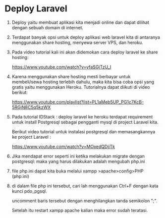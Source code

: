 # Deploy Laravel

1. Deploy yaitu membuat aplikasi kita menjadi online dan dapat dilihat dengan sebuah domain di internet.

2. Terdapat banyak opsi untuk deploy aplikasi web laravel kita di antaranya menggunakan share hosting, menyewa server VPS, dan heroku.

3. Pada video tutorial kali ini akan didemokan cara deploy laravel ke share hosting: 

    https://www.youtube.com/watch?v=yfaSGjTzU_I

4. Karena  menggunakan share hosting mesti berbayar untuk membeli/sewa hosting terlebih dahulu, maka kita bisa coba opsi yang gratis yaitu menggunakan Heroku. Tutorialnya dapat diikuti di video berikut: 

    https://www.youtube.com/playlist?list=PL1aMeb5UP_PG1c7KcB-5RGjN8C5q5kzWX

5. Pada tutorial IDStack : deploy laravel ke heroku  terdapat requirement untuk install Postgresql sebagai pengganti mysql di project Laravel kita. 

    Berikut video tutorial untuk instalasi postgresql dan memasangkannya ke project Laravel : 

    https://www.youtube.com/watch?v=MOxedQDjjTk

6. Jika mendapat error seperti ini ketika melakukan migrate dengan postgresql: 
maka yang harus dilakukan adalah mengubah php.ini

7. file php.ini dapat kita buka melalui xampp >apache>config>PHP (php.ini)

8. di dalam file php ini tersebut, cari lah menggunakan Ctrl+F dengan kata kunci pdo_pgsql. 

    uncomment baris tersebut dengan menghilangkan tanda semikolon ";". 
    
    Setelah itu restart xampp apache kalian maka error sudah teratasi.

